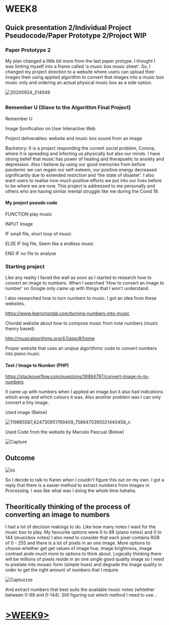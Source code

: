 # WEEK8

## Quick presentation 2/Individual Project Pseudocode/Paper Prototype 2/Project WIP

### Paper Prototype 2

My plan changed a little bit more from the last paper protype. I thought I was limting myself into a frame called 'a music box music sheet'. So, I changed my project direction to a website where users can upload their images then using applied algorithm to convert that images into a music box music only and ordering an actual physical music box as a side option.


![20200924_214049](https://user-images.githubusercontent.com/68723268/94145600-24048380-feb6-11ea-9862-d4866fa12864.gif)

##

### Remember U (Slave to the Algorithm Final Project)

Remember U

Image Sonification on User Interactive Web

Project deliverables: website and music box sound from an image

Backstory:
It is a project responding the current social problem, Corona, where it is spreading and infecting us physically but also our minds. I have strong belief that music has power of healing and therapuetic to anxiety and depression. Also I believe by using our good memories from before pandemic we can regain our self-esteem, our positive energy decreased significantly due to extended restrction and 'the state of disaster'.
I also want users to realise how much positive efforts we put into our lives before to be where we are now.
This project is addressed to me personally and others who are having similar mental struggle like me during the Covid 19.

#### My project pseudo code

FUNCTION  play music

INPUT Image

IF small file,
short loop of music

ELSE IF big file,
Seem like a endless music

END IF no file to analyse

### Starting project

Like any reality I faced the wall as soon as I started to research how to convert an image to numbers. When I searched 'How to convert an image to number' on Google only came up with things that I won't understand.

I also researched how to turn numbers to music. I got an idea from these websites.

https://www.learnchordal.com/turning-numbers-into-music

Chordal website about how to compose music from note numbers (music theory based)

http://musicalgorithms.org/4.1/app/#/home

Proper website that uses an unqiue algorithmic code to convert numbers into piano music.

#### Test /  Image to Number (PHP)

https://stackoverflow.com/questions/16994797/convert-image-in-to-numbers


It came up with numbers when I applied an image but it also had indications which array and which colours it was. Also another problem was I can only convert a tiny image.

Used image (Below)

![119885587_624730951769409_7588470395021440458_n](https://user-images.githubusercontent.com/68723268/94150168-28cc3600-febc-11ea-9052-0ba92aa87f43.jpg)


Used Code from the website by Marcelo Pascual (Below)

![Capture](https://user-images.githubusercontent.com/68723268/94150681-ccb5e180-febc-11ea-94b5-6ad3a408fd6c.JPG)

## Outcome

![ss](https://user-images.githubusercontent.com/68723268/94150888-0dadf600-febd-11ea-8815-01fd95189c34.JPG)

So I decide to talk to Karen when I couldn't figure this out on my own. I got a reply that there is a easier method to extract numbers from images in Processing. I was like what was I doing the whole time hahaha.

## Theoritically thinking of the process of converting an image to numbers

I had a lot of decision makings to do. Like how many notes I want for the music box to play. My favourite options were 0 to 88 (piano notes) and 0 to 144 (musicbox notes)
I also need to consider that each pixel contains RGB of 0 - 255 and there is a lot of pixels in an one image.
More options to choose whether get get values of image hue, image brightness, image contrast ande much more to options to think about.
Logically thinking there will be millions of pixels reside in an one single good quality image so I need to pixelate into mosaic form (simple hues) and degrade the image quality in order to get the right amount of numbers that I require.


![Captuzzze](https://user-images.githubusercontent.com/68723268/94152072-83ff2800-febe-11ea-8bb7-5fcd3db4b06e.JPG)


And extract numbers that best suits the available music notes (whtether between 0-88 and 0-144). Still figuring out which method I need to use...

# [>WEEK9>](https://github.com/yerim-kim/slave2algorithm/tree/master/MILESTONE%20(week9))

